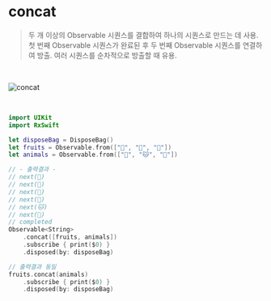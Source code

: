 concat
======

> 두 개 이상의 Observable 시퀀스를 결합하여 하나의 시퀀스로 만드는 데 사용.  
> 첫 번째 Observable 시퀀스가 완료된 후 두 번째 Observable 시퀀스를 연결하여 방출.
> 여러 시퀀스를 순차적으로 방출할 때 유용.  

&nbsp;

![concat](https://github.com/user-attachments/assets/80491b6c-bbbf-4886-ae28-6b1b1b336489)

&nbsp;

```swift
import UIKit
import RxSwift

let disposeBag = DisposeBag()
let fruits = Observable.from(["🍏", "🍎", "🥝"])
let animals = Observable.from(["🐶", "🐱", "🐹"])

// - 출력결과 -
// next(🍏)
// next(🍎)
// next(🥝)
// next(🐶)
// next(🐱)
// next(🐹)
// completed
Observable<String>
    .concat([fruits, animals])
    .subscribe { print($0) }
    .disposed(by: disposeBag)

// 출력결과 동일
fruits.concat(animals)
    .subscribe { print($0) }
    .disposed(by: disposeBag)
```
